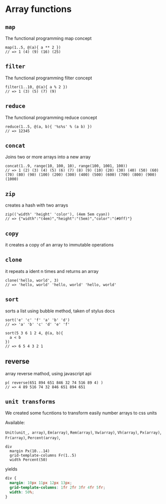 # Array functions

## `map`

The functional programming map concept

```stylus
map(1..5, @(a){ a ** 2 })
// => 1 (4) (9) (16) (25)
```

## `filter`

The functional programming filter concept

```stylus
filter(1..10, @(a){ a % 2 })
// => 1 (3) (5) (7) (9)
```

## `reduce`

The functional programming reduce concept

```stylus
reduce(1..5, @(a, b){ '%s%s' % (a b) })
// => 12345
```

## `concat`

Joins two or more arrays into a new array

```stylus
concat(1..9, range(10, 100, 10), range(100, 1001, 100))
// => 1 (2) (3) (4) (5) (6) (7) (8) (9) (10) (20) (30) (40) (50) (60) (70) (80) (90) (100) (200) (300) (400) (500) (600) (700) (800) (900) (1000)
```

## `zip`

creates a hash with two arrays

```stylus
zip(('width' 'height' 'color'), (4em 5em cyan))
// => {"width":"(4em)","height":"(5em)","color":"(#0ff)"}
```

## `copy`

it creates a copy of an array to immutable operations

## `clone`

it repeats a ident n times and returns an array

```stylus
clone('hello, world', 3)
// => 'hello, world' 'hello, world' 'hello, world'
```

## `sort`

sorts a list using bubble method, taken of stylus docs

```stylus
sort('e' 'c' 'f' 'a' 'b' 'd')
// => 'a' 'b' 'c' 'd' 'e' 'f'

sort(5 3 6 1 2 4, @(a, b){
  a < b
})
// => 6 5 4 3 2 1
```

## reverse

array reverse mathod, using javascript api

```stylus
p( reverse(651 894 651 846 32 74 516 89 4) )
// => 4 89 516 74 32 846 651 894 651
```

## `unit transforms`

We created some fucntions to transform easily number arrays to css units

Available:

`Unit(unit_, array)`, `Em(array)`, `Rem(array)`, `Vw(array)`, `Vh(array)`, `Px(array)`, `Fr(array)`,
`Percent(array)`,

```stylus
div
  margin Px(10...14)
  grid-template-columns Fr(1..5)
  width Percent(50)
```

yields

```css
div {
  margin: 10px 11px 12px 13px;
  grid-template-columns: 1fr 2fr 3fr 4fr 5fr;
  width: 50%;
}
```

